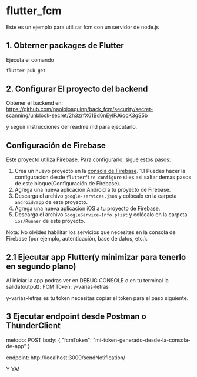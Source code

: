 # flutter_fcm

Este es un ejemplo para utilizar fcm con un servidor de node.js


## 1. Obterner packages de Flutter
 
Ejecuta el comando
```sh
flutter pub get
```

## 2. Configurar El proyecto del backend 
Obtener el backend en:
https://github.com/paolojoaquinp/back_fcm/security/secret-scanning/unblock-secret/2h3zrfX61Bd6nEylPJ6qcK3gS5b

y seguir instrucciones del readme.md para ejecutarlo. 


## Configuración de Firebase

Este proyecto utiliza Firebase. Para configurarlo, sigue estos pasos:

1. Crea un nuevo proyecto en la [consola de Firebase](https://console.firebase.google.com/).
1.1 Puedes hacer la configuracion desde `flutterfire configure` si es asi saltar demas pasos de este bloque(Configuración de Firebase).
2. Agrega una nueva aplicación Android a tu proyecto de Firebase.
3. Descarga el archivo `google-services.json` y colócalo en la carpeta `android/app` de este proyecto.
4. Agrega una nueva aplicación iOS a tu proyecto de Firebase.
5. Descarga el archivo `GoogleService-Info.plist` y colócalo en la carpeta `ios/Runner` de este proyecto.

Nota: No olvides habilitar los servicios que necesites en la consola de Firebase (por ejemplo, autenticación, base de datos, etc.).


## 2.1 Ejecutar app Flutter(y minimizar para tenerlo en segundo plano)

Al iniciar la app podras ver en DEBUG CONSOLE o en tu terminal la salida(output):
FCM Token: y-varias-letras

y-varias-letras es tu token necesitas copiar el token para el paso siguiente.

## 3 Ejecutar endpoint desde Postman o ThunderClient 

metodo: POST
body: {
    "fcmToken": "mi-token-generado-desde-la-consola-de-app"
}

endpoint: http://localhost:3000/sendNotification/

Y YA!